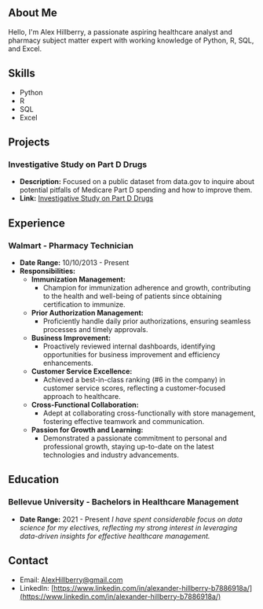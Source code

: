 ## About Me
Hello, I'm Alex Hillberry, a passionate aspiring healthcare analyst and pharmacy subject matter expert with working knowledge of Python, R, SQL, and Excel.

## Skills
- Python
- R
- SQL
- Excel

## Projects
### Investigative Study on Part D Drugs
- **Description:** Focused on a public dataset from data.gov to inquire about potential pitfalls of Medicare Part D spending and how to improve them.
- **Link:** [Investigative Study on Part D Drugs](https://rpubs.com/AlexHillberry/1070745)

## Experience
### Walmart - Pharmacy Technician
- **Date Range:** 10/10/2013 - Present
- **Responsibilities:**
  - **Immunization Management:**
    - Champion for immunization adherence and growth, contributing to the health and well-being of patients since obtaining certification to immunize.
  - **Prior Authorization Management:**
    - Proficiently handle daily prior authorizations, ensuring seamless processes and timely approvals.
  - **Business Improvement:**
    - Proactively reviewed internal dashboards, identifying opportunities for business improvement and efficiency enhancements.
  - **Customer Service Excellence:**
    - Achieved a best-in-class ranking (#6 in the company) in customer service scores, reflecting a customer-focused approach to healthcare.
  - **Cross-Functional Collaboration:**
    - Adept at collaborating cross-functionally with store management, fostering effective teamwork and communication.
  - **Passion for Growth and Learning:**
    - Demonstrated a passionate commitment to personal and professional growth, staying up-to-date on the latest technologies and industry advancements.

## Education
### Bellevue University - Bachelors in Healthcare Management
- **Date Range:** 2021 - Present
  _I have spent considerable focus on data science for my electives, reflecting my strong interest in leveraging data-driven insights for effective healthcare management._

## Contact
- Email: [AlexHillberry@gmail.com](mailto:AlexHillberry@gmail.com)
- LinkedIn: [https://www.linkedin.com/in/alexander-hillberry-b7886918a/](https://www.linkedin.com/in/alexander-hillberry-b7886918a/)
